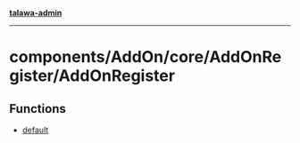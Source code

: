 [**talawa-admin**](../../../../../README.md)

***

# components/AddOn/core/AddOnRegister/AddOnRegister

## Functions

- [default](functions/default.md)
